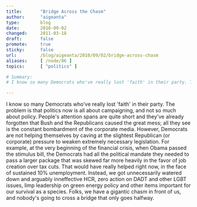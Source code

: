 ```yaml
---
title:       "Bridge Across the Chasm"
author:      "aigeanta"
type:        blog
date:        2010-09-02
changed:     2011-03-18
draft:       false
promote:     true
sticky:      false
url:         /blog/aigeanta/2010/09/02/bridge-across-chasm
aliases:     [ /node/86 ]
topics:      [ "politics" ]

# Summary:
# I know so many Democrats who've really lost 'faith' in their party. The problem is that politics now is all about campaigning, and not so much about policy. People's attention spans are quite short and they've already forgotten that Bush and the Republicans caused the great mess; all they see is the constant bombardment of the corporate media. However, Democrats are not helping themselves by caving at the slightest Republican (or corporate) pressure to weaken extremely necessary legislation.

---
```

I know so many Democrats who've really lost 'faith' in their party. The problem is that politics now is all about campaigning, and not so much about policy. People's attention spans are quite short and they've already forgotten that Bush and the Republicans caused the great mess; all they see is the constant bombardment of the corporate media. However, Democrats are not helping themselves by caving at the slightest Republican (or corporate) pressure to weaken extremely necessary legislation.
 For example, at the very beginning of the financial crisis, when Obama passed the stimulus bill, the Democrats had all the political mandate they needed to pass a larger package that was skewed far more heavily in the favor of job creation over tax cuts. That would have really helped right now, in the face of sustained 10% unemployment. Instead, we got unnecessarily watered down and arguably inneffective HCR, zero action on DADT and other LGBT issues, limp leadership on green energy policy and other items important for our survival as a species. Folks, we have a gigantic chasm in front of us, and nobody's going to cross a bridge that only goes halfway.
